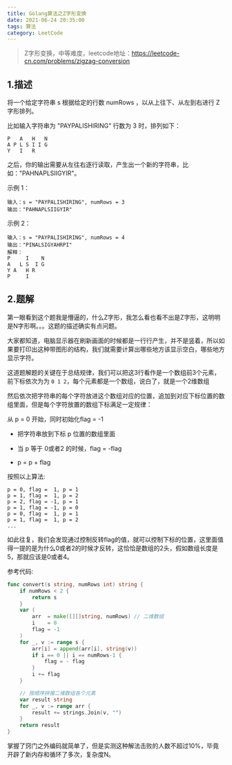 ```yaml
---
title: Golang算法之Z字形变换
date: 2021-06-24 20:35:00
tags: 算法
category: LeetCode
---
```

> Z字形变换，中等难度，leetcode地址：https://leetcode-cn.com/problems/zigzag-conversion

## 1.描述
将一个给定字符串 s 根据给定的行数 numRows ，以从上往下、从左到右进行 Z 字形排列。

比如输入字符串为 "PAYPALISHIRING" 行数为 3 时，排列如下：
```
P   A   H   N 
A P L S I I G 
Y   I   R
``` 
之后，你的输出需要从左往右逐行读取，产生出一个新的字符串，比如："PAHNAPLSIIGYIR"。

示例 1：

```
输入：s = "PAYPALISHIRING", numRows = 3
输出："PAHNAPLSIIGYIR"
```

示例 2：

```
输入：s = "PAYPALISHIRING", numRows = 4
输出："PINALSIGYAHRPI"
解释：
P     I    N
A   L S  I G
Y A   H R
P     I
```

## 2.题解
第一眼看到这个题我是懵逼的，什么Z字形，我怎么看也看不出是Z字形，这明明是N字形啊。。。这题的描述确实有点问题。

大家都知道，电脑显示器在刷新画面的时候都是一行行产生，并不是竖着，所以如果要打印出这种带图形的结构，我们就需要计算出哪些地方该显示空白，哪些地方显示字符。

这道题解题的关键在于总结规律，我们可以把这3行看作是一个数组前3个元素，前下标依次为为 ```0 1 2```，每个元素都是一个数组，说白了，就是一个2维数组

然后依次把字符串的每个字符放进这个数组对应的位置，追加到对应下标位置的数组里面，但是每个字符放置的数组下标满足一定规律：

从 p = 0 开始，同时初始化flag = -1

* 把字符串放到下标 p 位置的数组里面

* 当 p 等于 0或者2 的时候，flag = -flag

* p = p + flag

按照以上算法:
```
p = 0, flag =  1, p = 1
p = 1, flag =  1, p = 2
p = 2, flag = -1, p = 1
p = 1, flag = -1, p = 0
p = 0, flag =  1, p = 1
p = 1, flag =  1, p = 2
...
```
如此往复，我们会发现通过控制反转flag的值，就可以控制下标的位置，这里面值得一提的是为什么0或者2的时候才反转，这恰恰是数组的2头，假如数组长度是5，那就应该是0或者4。

参考代码:
```go
func convert(s string, numRows int) string {
    if numRows < 2 {
        return s
    }
    var (
        arr  = make([][]string, numRows) // 二维数组
        i    = 0
        flag = -1
    )
    for _, v := range s {
        arr[i] = append(arr[i], string(v))
        if i == 0 || i == numRows-1 {
            flag = - flag
        }
        i += flag
    }

    // 按顺序拼接二维数组各个元素
    var result string
    for _, v := range arr {
        result += strings.Join(v, "")
    }
    return result
}
```
掌握了窍门之外编码就简单了，但是实测这种解法击败的人数不超过10%，毕竟开辟了新内存和循环了多次，复杂度N。
